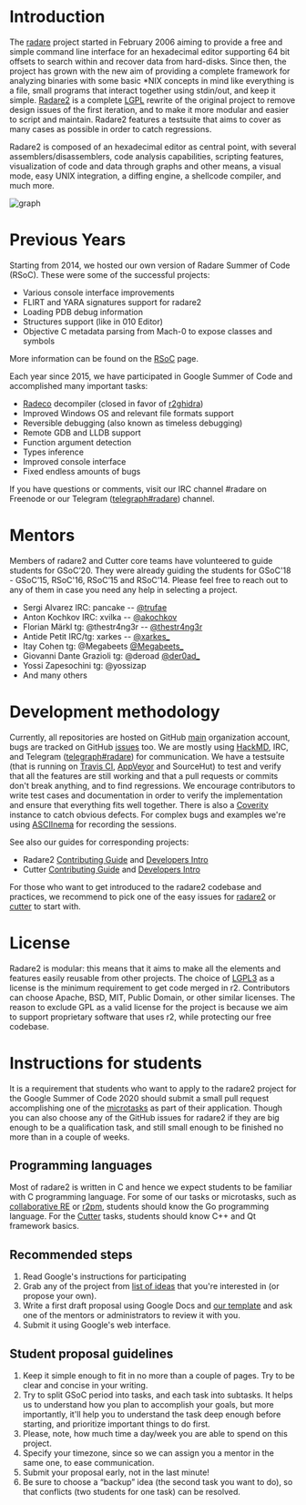 # Introduction

The [radare]( http://rada.re/ ) project started in February 2006 aiming to provide a free and simple command line interface for an hexadecimal editor supporting 64 bit offsets to search within and recover data from hard-disks.
Since then, the project has grown with the new aim of providing a complete framework for analyzing binaries with some basic \*NIX concepts in mind like everything is a file, small programs that interact together using stdin/out, and keep it simple.
[Radare2](https://github.com/radareorg/radare2) is a complete [LGPL](https://opensource.org/licenses/lgpl-license) rewrite of the original project to remove design issues of the first iteration, and to make it more modular and easier to script and maintain. Radare2 features a testsuite that aims to cover as many cases as possible in order to catch regressions.

Radare2 is composed of an hexadecimal editor as central point, with several assemblers/disassemblers, code analysis capabilities, scripting features, visualization of code and data through graphs and other means, a visual mode, easy UNIX integration, a diffing engine, a shellcode compiler, and much more.

![graph](http://radare.today/images/graph.png)

# Previous Years

Starting from 2014, we hosted our own version of Radare Summer of Code (RSoC). These were some of the successful projects:

 - Various console interface improvements
 - FLIRT and YARA signatures support for radare2
 - Loading PDB debug information
 - Structures support (like in 010 Editor)
 - Objective C metadata parsing from Mach-0 to expose classes and symbols

More information can be found on the [RSoC](http://rada.re/rsoc) page.

Each year since 2015, we have participated in Google Summer of Code and accomplished many important
tasks:

 - [Radeco](https://github.com/radareorg/radeco) decompiler (closed in favor of [r2ghidra](https://github.com/radareorg/r2ghidra-dec))
 - Improved Windows OS and relevant file formats support
 - Reversible debugging (also known as timeless debugging)
 - Remote GDB and LLDB support
 - Function argument detection
 - Types inference
 - Improved console interface
 - Fixed endless amounts of bugs

If you have questions or comments, visit our IRC channel #radare on Freenode or our Telegram ([telegraph#radare](https://t.me/radare)) channel.

# Mentors

Members of radare2 and Cutter core teams have volunteered to guide students for GSoC’20. They were already guiding the students for GSoC'18 - GSoC’15, RSoC'16, RSoC’15 and RSoC’14. Please feel free to reach out to any of them in case you need any help in selecting a project.

- Sergi Alvarez IRC: pancake -- [@trufae](https://twitter.com/trufae)
- Anton Kochkov IRC: xvilka -- [@akochkov](https://twitter.com/akochkov)
- Florian Märkl tg: @thestr4ng3r -- [@thestr4ng3r](https://twitter.com/thestr4ng3r)
- Antide Petit IRC/tg: xarkes -- [@xarkes\_](https://twitter.com/xarkes_)
- Itay Cohen tg: @Megabeets [@Megabeets\_](https://twitter.com/Megabeets_)
- Giovanni Dante Grazioli tg: @deroad [@der0ad\_](https://twitter.com/der0ad)
- Yossi Zapesochini tg: @yossizap
- And many others

# Development methodology

Currently, all repositories are hosted on GitHub [main](https://github.com/radareorg/) organization account, bugs are tracked on GitHub [issues](https://github.com/radareorg/radare2/issues) too. We are mostly using [HackMD](https://hackmd.io), IRC, and Telegram ([telegraph#radare](https://t.me/radare)) for communication.
We have a testsuite (that is running on [Travis CI](https://travis-ci.org/radareorg/radare2/), [AppVeyor](https://ci.appveyor.com/project/radareorg/radare2) and SourceHut) to test and verify that all the features are still working and that a pull requests or commits don't break anything, and to find regressions.
We encourage contributors to write test cases and documentation in order to verify the implementation and ensure that everything fits well together. There is also a [Coverity](https://scan.coverity.com/projects/416) instance to catch obvious defects. For complex bugs and examples we're using [ASCIInema](http://asciinema.org/) for recording the sessions.

See also our guides for corresponding projects:
- Radare2 [Contributing Guide](https://github.com/radareorg/radare2/blob/master/CONTRIBUTING.md) and [Developers Intro](https://github.com/radareorg/radare2/blob/master/DEVELOPERS.md)
- Cutter [Contributing Guide](https://github.com/radareorg/cutter/blob/master/CONTRIBUTING.md) and [Developers Intro](https://cutter.re/docs/code.html)

For those who want to get introduced to the radare2 codebase and practices, we recommend to pick one of the easy issues for [radare2](https://github.com/radareorg/radare2/labels/good%20first%20issue) or [cutter](https://github.com/radareorg/cutter/labels/good%20first%20issue) to start with.

# License

Radare2 is modular: this means that it aims to make all the elements and features easily reusable from other projects. The choice of [LGPL3](https://www.gnu.org/licenses/lgpl.html) as a license is the minimum requirement to get code merged in r2. Contributors can choose Apache, BSD, MIT, Public Domain, or other similar licenses. The reason to exclude GPL as a valid license for the project is because we aim to support proprietary software that uses r2, while protecting our free codebase.

# Instructions for students

It is a requirement that students who want to apply to the radare2 project for the Google Summer of Code 2020 should submit a small pull request accomplishing one of the [microtasks](http://radare.org/gsoc/2020/tasks.html) as part of their application. Though you can also choose any of the GitHub issues for radare2 if they are big enough to be a qualification task, and still small enough to be finished no more than in a couple of weeks.

## Programming languages

Most of radare2 is written in C and hence we expect students to be familiar with C programming language. For some of our tasks or microtasks, such as [collaborative RE](http://radare.org/gsoc/2020/ideas.html) or [r2pm](https://github.com/radareorg/r2pm), students should know the Go programming language. For the [Cutter](http://radare.org/gsoc/2020/ideas.html) tasks, students should know C++ and Qt framework basics.

## Recommended steps

1. Read Google's instructions for participating
2. Grab any of the project from [list of ideas](http://radare.org/gsoc/2020/ideas.html)  that you're interested in (or propose your own).
3. Write a first draft proposal using Google Docs and [our template](https://docs.google.com/document/d/1kDPGgr_D5tQuYLQi_gEGlkuQ-DlU8GH5kDBqZbVSC7I/edit?usp=sharing) and ask one of the mentors or administrators to review it with you.
4. Submit it using Google's web interface.

## Student proposal guidelines

1. Keep it simple enough to fit in no more than a couple of pages. Try to be clear and concise in your writing.
2. Try to split GSoC period into tasks, and each task into subtasks. It helps us to understand how you plan to accomplish your goals, but more importantly, it'll help you to understand the task deep enough before starting, and prioritize important things to do first.
3. Please, note, how much time a day/week you are able to spend on this project.
4. Specify your timezone, since so we can assign you a mentor in the same one, to ease communication.
5. Submit your proposal early, not in the last minute!
6. Be sure to choose a “backup” idea (the second task you want to do), so that conflicts (two students for one task) can be resolved.


